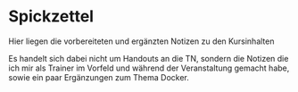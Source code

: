 # Spickzettel

Hier liegen die vorbereiteten und ergänzten Notizen zu den Kursinhalten

Es handelt sich dabei nicht um Handouts an die TN, sondern die Notizen
die ich mir als Trainer im Vorfeld und während der Veranstaltung gemacht
habe, sowie ein paar Ergänzungen zum Thema Docker.
